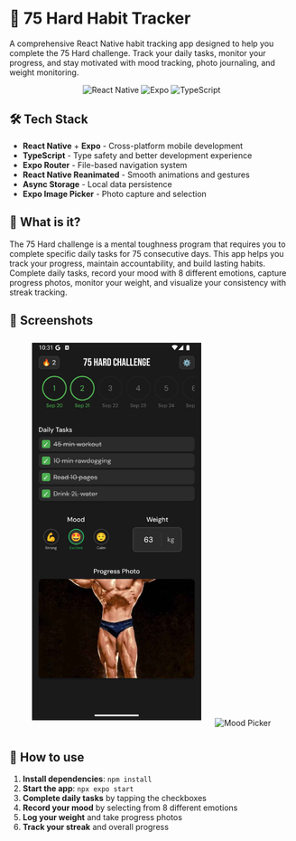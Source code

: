 # 💪 75 Hard Habit Tracker

A comprehensive React Native habit tracking app designed to help you complete the 75 Hard challenge. Track your daily tasks, monitor your progress, and stay motivated with mood tracking, photo journaling, and weight monitoring.

<div align="center">

![React Native](https://img.shields.io/badge/React_Native-20232A?style=for-the-badge&logo=react&logoColor=61DAFB)
![Expo](https://img.shields.io/badge/expo-1C1E24?style=for-the-badge&logo=expo&logoColor=#D04A37)
![TypeScript](https://img.shields.io/badge/typescript-%23007ACC.svg?style=for-the-badge&logo=typescript&logoColor=white)

</div>

## 🛠️ Tech Stack
- **React Native** + **Expo** - Cross-platform mobile development
- **TypeScript** - Type safety and better development experience
- **Expo Router** - File-based navigation system
- **React Native Reanimated** - Smooth animations and gestures
- **Async Storage** - Local data persistence
- **Expo Image Picker** - Photo capture and selection

## 📱 What is it?
The 75 Hard challenge is a mental toughness program that requires you to complete specific daily tasks for 75 consecutive days. This app helps you track your progress, maintain accountability, and build lasting habits. Complete daily tasks, record your mood with 8 different emotions, capture progress photos, monitor your weight, and visualize your consistency with streak tracking.

## 📸 Screenshots

<div align="center">
  <img src="assets/screenshots/main-screen.jpg" alt="Main Screen" width="300" style="margin: 10px;">
  <img src="assets/screenshots/mood-picker.jpg" alt="Mood Picker" width="300" style="margin: 10px;">
</div>

## 🚀 How to use
1. **Install dependencies**: `npm install`
2. **Start the app**: `npx expo start`
3. **Complete daily tasks** by tapping the checkboxes
4. **Record your mood** by selecting from 8 different emotions
5. **Log your weight** and take progress photos
6. **Track your streak** and overall progress